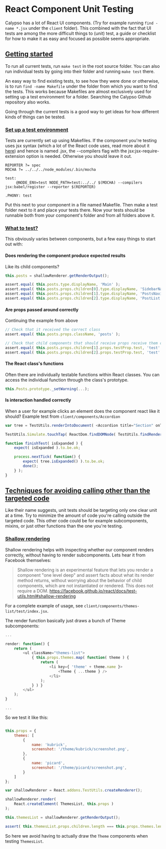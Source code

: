 # React Component Unit Testing

Calypso has a lot of React UI components. (Try for example running `find -name *.jsx` under the `client` folder). This combined with the fact that UI tests are among the more difficult things to (unit) test, a guide or checklist for how to make it as easy and focused as possible seems appropriate.

## [Getting started](#getting-started)

To run all current tests, run `make test` in the root source folder. You can also run individual tests by going into their folder and running `make test` there.

An easy way to find existing tests, to see how they were done or otherwise, is to run `find -name Makefile` under the folder from which you want to find the tests. This works because Makefiles are almost exclusively used for setting up a test environment for a folder. Searching the Calypso Github repository also works.

Going through the current tests is a good way to get ideas for how different kinds of things can be tested.

### [Set up a test environment](#setting-up-environment)
Tests are currently set up using Makefiles. If the component you're testing uses jsx syntax (which a lot of the React code uses, read more about it [here](https://facebook.github.io/react/docs/jsx-in-depth.html)) and hence is named .jsx, the --compilers flag with the jsx:jsx-require-extension option is needed. Otherwise you should leave it out.
```
REPORTER ?= spec
MOCHA ?= ../../../node_modules/.bin/mocha

test:
     @NODE_ENV=test NODE_PATH=test:../../ $(MOCHA) --compilers jsx:babel/register --reporter $(REPORTER)

.PHONY: test
```


Put this next to your component in a file named Makefile. Then make a test folder next to it and place your tests there. Now your tests should be runnable both from your component's folder and from all folders above it.


### [What to test?](#what-to-test)

This obviously varies between components, but a few easy things to start out with:
#### Does rendering the component produce expected results
Like its child components?

```javascript
this.posts = shallowRenderer.getRenderOutput();

assert.equal( this.posts.type.displayName, 'Main' );
assert.equal( this.posts.props.children[0].type.displayName, 'SidebarNavigation' );
assert.equal( this.posts.props.children[1].type.displayName, 'PostsNavigation' );
assert.equal( this.posts.props.children[2].type.displayName, 'PostList' );
```

#### Are props passed around correctly
Continuing the example from above

```javascript
// Check that it received the correct class
assert.equal( this.posts.props.className, 'posts' );

// Check that child components that should receive props receive them correctly
assert.equal( this.posts.props.children[1].props.testProp.test, 'test' );
assert.equal( this.posts.props.children[2].props.testProp.test, 'test' );
```

#### The React class's functions
Often there are individually testable functions within React classes. You can access the individual function through the class's prototype.

```javascript
this.Posts.prototype._setWarning(...);
```

#### Is interaction handled correctly
When a user for example clicks an element does the component react like it should?
Example test from `client/components/Accordion`

```javascript
var tree = TestUtils.renderIntoDocument( <Accordion title="Section" onToggle={ finishTest }>Content</Accordion> );

TestUtils.Simulate.touchTap( ReactDom.findDOMNode( TestUtils.findRenderedDOMComponentWithClass( tree, 'accordion__toggle' ) ) );

function finishTest( isExpanded ) {
	expect( isExpanded ).to.be.ok;

	process.nextTick( function() {
		expect( tree.isExpanded() ).to.be.ok;
		done();
	} );
}
```

## [Techniques for avoiding calling other than the targeted code](#techniques-for-avoiding-calling-other-code)
Like their name suggests, unit tests should be targeting only one clear unit at a time. Try to minimize the amount of code you're calling outside the targeted code. This other code could be for example subcomponents, mixins, or just other functions than the one you're testing.

### [Shallow rendering](#shallow-rendering)
Shallow rendering helps with inspecting whether our component renders correctly, without having to render subcomponents. Lets hear it from Facebook themselves:

>Shallow rendering is an experimental feature that lets you render a component "one level deep" and assert facts about what its render method returns, without worrying about the behavior of child components, which are not instantiated or rendered. This does not require a DOM.
https://facebook.github.io/react/docs/test-utils.html#shallow-rendering

For a complete example of usage, see `client/components/themes-list/test/index.jsx`.

The render function basically just draws a bunch of Theme subcomponents:
```javascript
...

render: function() {
	return (
		<ul className="themes-list">
			{ this.props.themes.map( function( theme ) {
				return (
					<li key={ 'theme' + theme.name }>
						<Theme { ...theme } />
					</li>
				);
			} ) }
		</ul>
	);
}

...

```

So we test it like this:

```javascript

this.props = {
    themes: [
        {
            name: 'kubrick',
            screenshot: '/theme/kubrick/screenshot.png',
        },
        {
            name: 'picard',
            screenshot: '/theme/picard/screenshot.png',
        }
    ]
};

var shallowRenderer = React.addons.TestUtils.createRenderer();

shallowRenderer.render(
    React.createElement( ThemesList, this.props )
);

this.themesList = shallowRenderer.getRenderOutput();

assert( this.themesList.props.children.length === this.props.themes.length, 'child count is different from themes count' );

```

So here we avoid having to actually draw the `Theme` components when testing `ThemesList`.
